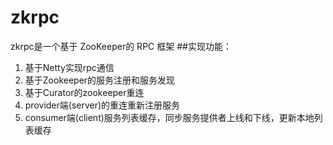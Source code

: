 # zkrpc
zkrpc是一个基于 ZooKeeper的 RPC 框架
##实现功能：
1. 基于Netty实现rpc通信
2. 基于Zookeeper的服务注册和服务发现
3. 基于Curator的zookeeper重连
4. provider端(server)的重连重新注册服务
5. consumer端(client)服务列表缓存，同步服务提供者上线和下线，更新本地列表缓存




